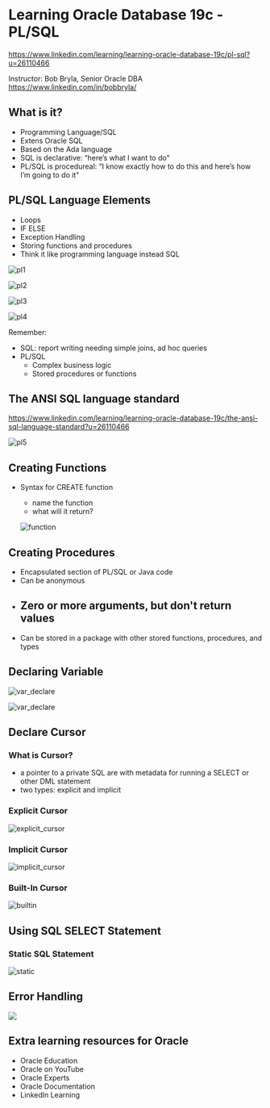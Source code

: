 # **Learning Oracle Database 19c - PL/SQL**

https://www.linkedin.com/learning/learning-oracle-database-19c/pl-sql?u=26110466

Instructor: Bob Bryla, Senior Oracle DBA
https://www.linkedin.com/in/bobbryla/

## What is it?

- Programming Language/SQL
- Extens Oracle SQL
- Based on the Ada language
- SQL is declarative: “here’s what I want to do"
- PL/SQL is procedureal: “I know exactly how to do this and here’s how I’m going to do it"

## PL/SQL Language Elements

- Loops
- IF ELSE
- Exception Handling
- Storing functions and procedures
- Think it like programming language instead SQL

![pl1](img/pl_sql/pl1.png)

![pl2](img/pl_sql/pl2.png)

![pl3](img/pl_sql/pl3.png)

![pl4](img/pl_sql/pl4.png)

Remember:

- SQL: report writing needing simple joins, ad hoc queries
- PL/SQL
  - Complex business logic
  - Stored procedures or functions

## The ANSI SQL language standard

https://www.linkedin.com/learning/learning-oracle-database-19c/the-ansi-sql-language-standard?u=26110466

![pl5](img/pl_sql/pl5.png)

## Creating Functions

- Syntax for CREATE function

  - name the function
  - what will it return?

  ![function](img/pl_sql/function.png)

## Creating Procedures

- Encapsulated section of PL/SQL or Java code
- Can be anonymous
- Zero or more arguments, but don't return values
  - 
- Can be stored in a package with other stored functions, procedures, and types

## Declaring Variable

![var_declare](img/pl_sql/var_declare.png)

![var_declare](img/pl_sql/var_declare2.png)

## Declare Cursor

### What is Cursor?

- a pointer to a private SQL are with metadata for running a SELECT or other DML statement
- two types: explicit and implicit

### Explicit Cursor

![explicit_cursor](img/pl_sql/explicit_cursor.png)

### Implicit Cursor

![implicit_cursor](img/pl_sql/implicit_cursor.png)

### Built-In  Cursor

![builtin](img/pl_sql/built-in_cursor.png)

## Using SQL SELECT Statement

### Static SQL Statement

![static](img/pl_sql/static_sql.png)

## Error Handling

![](img/pl_sql/error_handling.png)

## Extra learning resources for Oracle

- Oracle Education
- Oracle on YouTube
- Oracle Experts
- Oracle Documentation
- LinkedIn Learning